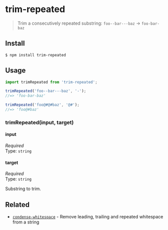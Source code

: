 # trim-repeated

> Trim a consecutively repeated substring: `foo--bar---baz` → `foo-bar-baz`

## Install

```
$ npm install trim-repeated
```

## Usage

```js
import trimRepeated from 'trim-repeated';

trimRepeated('foo--bar---baz', '-');
//=> 'foo-bar-baz'

trimRepeated('foo@#@#baz', '@#');
//=> 'foo@#baz'
```

### trimRepeated(input, target)

#### input

*Required*\
Type: `string`

#### target

*Required*\
Type: `string`

Substring to trim.

## Related

- [`condense-whitespace`](https://github.com/sindresorhus/condense-whitespace) - Remove leading, trailing and repeated whitespace from a string

